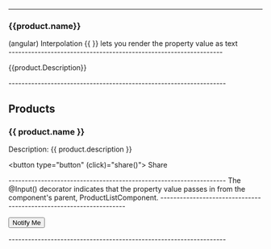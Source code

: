 <!-- https://angular.io/start -->
------------------------------------------------------------------
<div *ngFor="let product of products">
        <h3>{{product.name}}</h3>
        (angular) Interpolation {{ }} lets you render the property value as text
</div>
------------------------------------------------------------------
<!-- *ngInf -->
<p *ngIf="product.description">{{product.Description}}</p>
-------------------------------------------------------------------
<h2>Products</h2>

<div *ngFor="let product of products">

  <h3>
    <a [title]="product.name + ' details'">
      {{ product.name }}
    </a>
  </h3>

  <p *ngIf="product.description">
    Description: {{ product.description }}
  </p>

  <button type="button" (click)="share()">
    Share
  </button>

</div>
-------------------------------------------------------------------
The @Input() decorator indicates that the property value passes in from the component's parent, ProductListComponent.
-------------------------------------------------------------------
<p *ngIf="product && product.price > 700">
  <button type="button">Notify Me</button>
</p>
-------------------------------------------------------------------